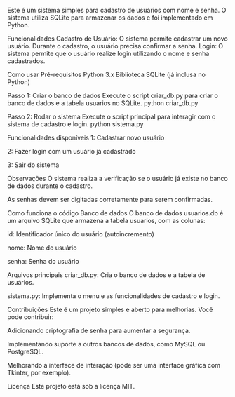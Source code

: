Este é um sistema simples para cadastro de usuários com nome e senha. O sistema utiliza SQLite para armazenar os dados e foi implementado em Python.

Funcionalidades
Cadastro de Usuário: O sistema permite cadastrar um novo usuário. Durante o cadastro, o usuário precisa confirmar a senha.
Login: O sistema permite que o usuário realize login utilizando o nome e senha cadastrados.

Como usar
Pré-requisitos
Python 3.x
Biblioteca SQLite (já inclusa no Python)

Passo 1: Criar o banco de dados
Execute o script criar_db.py para criar o banco de dados e a tabela usuarios no SQLite.
python criar_db.py

Passo 2: Rodar o sistema
Execute o script principal para interagir com o sistema de cadastro e login.
python sistema.py

Funcionalidades disponíveis
1: Cadastrar novo usuário

2: Fazer login com um usuário já cadastrado

3: Sair do sistema

Observações
O sistema realiza a verificação se o usuário já existe no banco de dados durante o cadastro.

As senhas devem ser digitadas corretamente para serem confirmadas.

Como funciona o código
Banco de dados
O banco de dados usuarios.db é um arquivo SQLite que armazena a tabela usuarios, com as colunas:

id: Identificador único do usuário (autoincremento)

nome: Nome do usuário

senha: Senha do usuário

Arquivos principais
criar_db.py: Cria o banco de dados e a tabela de usuários.

sistema.py: Implementa o menu e as funcionalidades de cadastro e login.

Contribuições
Este é um projeto simples e aberto para melhorias. Você pode contribuir:

Adicionando criptografia de senha para aumentar a segurança.

Implementando suporte a outros bancos de dados, como MySQL ou PostgreSQL.

Melhorando a interface de interação (pode ser uma interface gráfica com Tkinter, por exemplo).

Licença
Este projeto está sob a licença MIT.